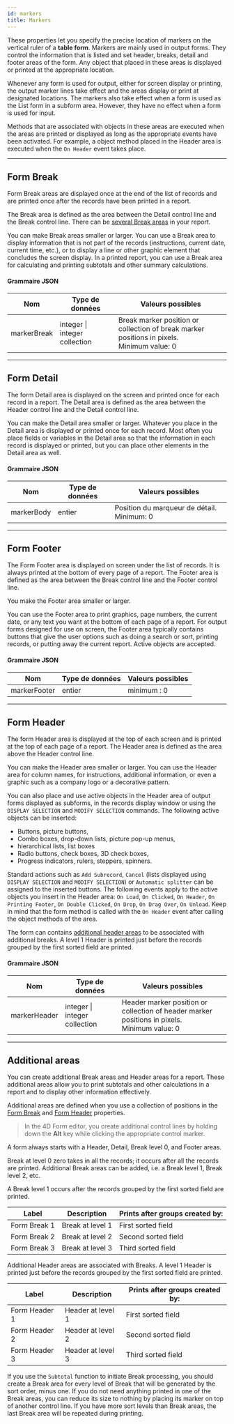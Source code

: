 ```yaml
---
id: markers
title: Markers
---
```



These properties let you specify the precise location of markers on the vertical ruler of a **table form**. Markers are mainly used in output forms. They control the information that is listed and set header, breaks, detail and footer areas of the form. Any object that placed in these areas is displayed or printed at the appropriate location.

Whenever any form is used for output, either for screen display or printing, the output marker lines take effect and the areas display or print at designated locations. The markers also take effect when a form is used as the List form in a subform area. However, they have no effect when a form is used for input.

Methods that are associated with objects in these areas are executed when the areas are printed or displayed as long as the appropriate events have been activated. For example, a object method placed in the Header area is executed when the `On Header` event takes place.

---

## Form Break

Form Break areas are displayed once at the end of the list of records and are printed once after the records have been printed in a report.

The Break area is defined as the area between the Detail control line and the Break control line. There can be [several Break areas](#additional-areas) in your report.

You can make Break areas smaller or larger. You can use a Break area to display information that is not part of the records (instructions, current date, current time, etc.), or to display a line or other graphic element that concludes the screen display. In a printed report, you can use a Break area for calculating and printing subtotals and other summary calculations.

#### Grammaire JSON

| Nom         | Type de données                   | Valeurs possibles                                                                                   |
| ----------- | --------------------------------- | --------------------------------------------------------------------------------------------------- |
| markerBreak | integer &#x7c; integer collection | Break marker position or collection of break marker positions in pixels.<br/>Minimum value: 0 |

---

## Form Detail

The form Detail area is displayed on the screen and printed once for each record in a report. The Detail area is defined as the area between the Header control line and the Detail control line.

You can make the Detail area smaller or larger. Whatever you place in the Detail area is displayed or printed once for each record. Most often you place fields or variables in the Detail area so that the information in each record is displayed or printed, but you can place other elements in the Detail area as well.

#### Grammaire JSON

| Nom        | Type de données | Valeurs possibles                          |
| ---------- | --------------- | ------------------------------------------ |
| markerBody | entier          | Position du marqueur de détail. Minimum: 0 |

---

## Form Footer

The Form Footer area is displayed on screen under the list of records. It is always printed at the bottom of every page of a report. The Footer area is defined as the area between the Break control line and the Footer control line.

You make the Footer area smaller or larger.

You can use the Footer area to print graphics, page numbers, the current date, or any text you want at the bottom of each page of a report. For output forms designed for use on screen, the Footer area typically contains buttons that give the user options such as doing a search or sort, printing records, or putting away the current report. Active objects are accepted.

#### Grammaire JSON

| Nom          | Type de données | Valeurs possibles |
| ------------ | --------------- | ----------------- |
| markerFooter | entier          | minimum : 0       |

---

## Form Header

The form Header area is displayed at the top of each screen and is printed at the top of each page of a report. The Header area is defined as the area above the Header control line.

You can make the Header area smaller or larger. You can use the Header area for column names, for instructions, additional information, or even a graphic such as a company logo or a decorative pattern.

You can also place and use active objects in the Header area of output forms displayed as subforms, in the records display window or using the `DISPLAY SELECTION` and `MODIFY SELECTION` commands. The following active objects can be inserted:

- Buttons, picture buttons,
- Combo boxes, drop-down lists,  picture pop-up menus,
- hierarchical lists, list boxes
- Radio buttons, check boxes, 3D check boxes,
- Progress indicators, rulers, steppers, spinners.

Standard actions such as `Add Subrecord`, `Cancel` (lists displayed using `DISPLAY SELECTION` and `MODIFY SELECTION`) or `Automatic splitter` can be assigned to the inserted buttons. The following events apply to the active objects you insert in the Header area: `On Load`, `On Clicked`, `On Header`, `On Printing Footer`, `On Double Clicked`, `On Drop`, `On Drag Over`, `On Unload`. Keep in mind that the form method is called with the `On Header` event after calling the object methods of the area.

The form can contains [additional header areas](#additional-areas) to be associated with additional breaks. A level 1 Header is printed just before the records grouped by the first sorted field are printed.

#### Grammaire JSON

| Nom          | Type de données                   | Valeurs possibles                                                                                     |
| ------------ | --------------------------------- | ----------------------------------------------------------------------------------------------------- |
| markerHeader | integer &#x7c; integer collection | Header marker position or collection of header marker positions in pixels.<br/>Minimum value: 0 |

---

## Additional areas

You can create additional Break areas and Header areas for a report. These additional areas allow you to print subtotals and other calculations in a report and to display other information effectively.

Additional areas are defined when you use a collection of positions in the [Form Break](#form-break) and [Form Header](#form-header) properties.

> In the 4D Form editor, you create additional control lines by holding down the **Alt** key while clicking the appropriate control marker.

A form always starts with a Header, Detail, Break level 0, and Footer areas.

Break at level 0 zero takes in all the records; it occurs after all the records are printed. Additional Break areas can be added, i.e. a Break level 1, Break level 2, etc.

A Break level 1 occurs after the records grouped by the first sorted field are printed.

| Label        | Description      | Prints after groups created by: |
| ------------ | ---------------- | ------------------------------- |
| Form Break 1 | Break at level 1 | First sorted field              |
| Form Break 2 | Break at level 2 | Second sorted field             |
| Form Break 3 | Break at level 3 | Third sorted field              |

Additional Header areas are associated with Breaks. A level 1 Header is printed just before the records grouped by the first sorted field are printed.

| Label         | Description       | Prints after groups created by: |
| ------------- | ----------------- | ------------------------------- |
| Form Header 1 | Header at level 1 | First sorted field              |
| Form Header 2 | Header at level 2 | Second sorted field             |
| Form Header 3 | Header at level 3 | Third sorted field              |

If you use the `Subtotal` function to initiate Break processing, you should create a Break area for every level of Break that will be generated by the sort order, minus one. If you do not need anything printed in one of the Break areas, you can reduce its size to nothing by placing its marker on top of another control line. If you have more sort levels than Break areas, the last Break area will be repeated during printing.
